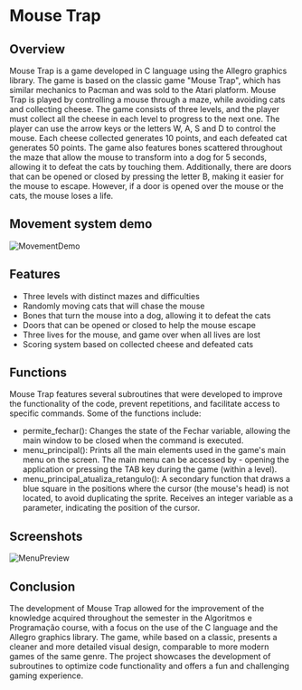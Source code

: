# Mouse Trap

## Overview
Mouse Trap is a game developed in C language using the Allegro graphics library. The game is based on the classic game "Mouse Trap", which has similar mechanics to Pacman and was sold to the Atari platform. Mouse Trap is played by controlling a mouse through a maze, while avoiding cats and collecting cheese. The game consists of three levels, and the player must collect all the cheese in each level to progress to the next one. The player can use the arrow keys or the letters W, A, S and D to control the mouse. Each cheese collected generates 10 points, and each defeated cat generates 50 points. The game also features bones scattered throughout the maze that allow the mouse to transform into a dog for 5 seconds, allowing it to defeat the cats by touching them. 
Additionally, there are doors that can be opened or closed by pressing the letter B, making it easier for the mouse to escape. However, if a door is opened over the mouse or the cats, the mouse loses a life.

## Movement system demo
![MovementDemo](https://www.youtube.com/watch?v=13UFSrRgJsI&feature=youtu.be)

## Features

- Three levels with distinct mazes and difficulties
- Randomly moving cats that will chase the mouse
- Bones that turn the mouse into a dog, allowing it to defeat the cats
- Doors that can be opened or closed to help the mouse escape
- Three lives for the mouse, and game over when all lives are lost
- Scoring system based on collected cheese and defeated cats

## Functions

Mouse Trap features several subroutines that were developed to improve the functionality of the code, prevent repetitions, and facilitate access to specific commands. Some of the functions include:
- permite_fechar(): Changes the state of the Fechar variable, allowing the main window to be closed when the command is executed.
- menu_principal(): Prints all the main elements used in the game's main menu on the screen. The main menu can be accessed by - opening the application or pressing the TAB key during the game (within a level).
- menu_principal_atualiza_retangulo(): A secondary function that draws a blue square in the positions where the cursor (the mouse's head) is not located, to avoid duplicating the sprite. Receives an integer variable as a parameter, indicating the position of the cursor.

## Screenshots
![MenuPreview](https://imgur.com/a/afNgdp6)

## Conclusion
The development of Mouse Trap allowed for the improvement of the knowledge acquired throughout the semester in the Algoritmos e Programação course, with a focus on the use of the C language and the Allegro graphics library. The game, while based on a classic, presents a cleaner and more detailed visual design, comparable to more modern games of the same genre. The project showcases the development of subroutines to optimize code functionality and offers a fun and challenging gaming experience.
